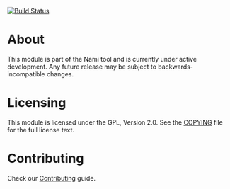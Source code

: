[![Build Status](https://api.travis-ci.org/bitnami/nami-logger.svg?branch=master)](http://travis-ci.org/bitnami/nami-logger)

# About

This module is part of the Nami tool and is currently under active development. Any future release may be subject to backwards-incompatible changes.

# Licensing

This module is licensed under the GPL, Version 2.0. See the [COPYING](COPYING) file for the full license text.

# Contributing

Check our [Contributing](CONTRIBUTING.md) guide.
